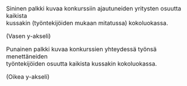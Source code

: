 <font size="3">

Sininen palkki kuvaa konkurssiin ajautuneiden yritysten osuutta kaikista\
kussakin (työntekijöiden mukaan mitatussa) kokoluokassa.

(Vasen y-akseli)

Punainen palkki kuvaa konkurssien yhteydessä työnsä menettäneiden\
työntekijöiden osuutta kaikista kussakin kokoluokassa.

(Oikea y-akseli)
</font>
